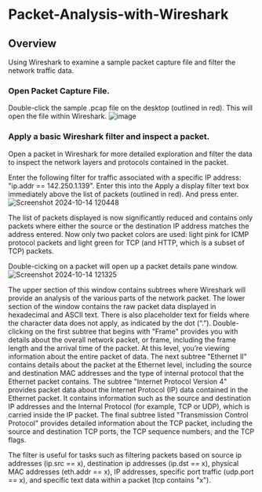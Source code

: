 # Packet-Analysis-with-Wireshark

## Overview
Using Wireshark to examine a sample packet capture file and filter the network traffic data.

### Open Packet Capture File.
Double-click the sample .pcap file on the desktop (outlined in red). This will open the file within Wireshark.
![image](https://github.com/user-attachments/assets/3b555282-3fab-4764-b443-5ee73d559fdc)

### Apply a basic Wireshark filter and inspect a packet.
Open a packet in Wireshark for more detailed exploration and filter the data to inspect the network layers and protocols contained in the packet.

Enter the following filter for traffic associated with a specific IP address: "ip.addr == 142.250.1.139". Enter this into the Apply a display filter text box immediately above the list of packets (outlined in red). And press enter.
![Screenshot 2024-10-14 120448](https://github.com/user-attachments/assets/c4e2f34f-4b07-4930-9f08-00d3ec21797b)

The list of packets displayed is now significantly reduced and contains only packets where either the source or the destination IP address matches the address entered. Now only two packet colors are used: light pink for ICMP protocol packets and light green for TCP (and HTTP, which is a subset of TCP) packets.

Double-cicking on a packet will open up a packet details pane window.
![Screenshot 2024-10-14 121325](https://github.com/user-attachments/assets/a2aa6dca-c6d5-46aa-838a-6ef3d87c92c5)

The upper section of this window contains subtrees where Wireshark will provide an analysis of the various parts of the network packet. The lower section of the window contains the raw packet data displayed in hexadecimal and ASCII text. There is also placeholder text for fields where the character data does not apply, as indicated by the dot (“.”).
Double-clicking on the first subtree that begins with "Frame" provides you with details about the overall network packet, or frame, including the frame length and the arrival time of the packet. At this level, you’re viewing information about the entire packet of data.
The next subtree "Ethernet II" contains details about the packet at the Ethernet level, including the source and destination MAC addresses and the type of internal protocol that the Ethernet packet contains.
The subtree "Internet Protocol Version 4" provides packet data about the Internet Protocol (IP) data contained in the Ethernet packet. It contains information such as the source and destination IP addresses and the Internal Protocol (for example, TCP or UDP), which is carried inside the IP packet.
The final subtree listed "Transmission Control Protocol" provides detailed information about the TCP packet, including the source and destination TCP ports, the TCP sequence numbers, and the TCP flags.

The filter is useful for tasks such as filtering packets based on source ip addresses (ip.src == x), destination ip addresses (ip.dst == x), physical MAC addresses (eth.addr == x), IP addresses, specific port traffic (udp.port == x), and specific text data within a packet (tcp contains "x").
